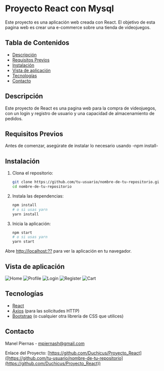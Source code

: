 # Proyecto React con Mysql

Este proyecto es una aplicación web creada con React. El objetivo de esta pagina web es crear una e-commerce sobre una tienda de videojuegos.

## Tabla de Contenidos

- [Descripción](#descripción)
- [Requisitos Previos](#requisitos-previos)
- [Instalación](#instalación)
- [Vista de aplicación](#vista-de-aplicación)
- [Tecnologías](#tecnologías)
- [Contacto](#contacto)

## Descripción

Este proyecto de React es una pagina web para la compra de videojuegos, con un login y registro de usuario y una capacidad de almacenamiento de pedidos.

## Requisitos Previos

Antes de comenzar, asegúrate de instalar lo necesario usando -npm install-

## Instalación

1. Clona el repositorio:

    ```bash
    git clone https://github.com/tu-usuario/nombre-de-tu-repositorio.git
    cd nombre-de-tu-repositorio
    ```

2. Instala las dependencias:

    ```bash
    npm install
    # o si usas yarn
    yarn install
    ```

3. Inicia la aplicación:

    ```bash
    npm start
    # o si usas yarn
    yarn start
    ```

Abre [http://localhost:??](http://localhost:??) para ver la aplicación en tu navegador.

## Vista de aplicación

![Home](images/Home.png)
![Profile](images/Profile.png)
![Login](images/Login.png)
![Register](images/Register.png)
![Cart](images/Cart.png)

## Tecnologías

- [React](https://reactjs.org/)
- [Axios](https://github.com/axios/axios) (para las solicitudes HTTP)
- [Bootstrap](https://getbootstrap.com/) (o cualquier otra librería de CSS que utilices)

## Contacto

Manel Piernas - mpiernash@gmail.com

Enlace del Proyecto: [https://github.com/Duchicus/Proyecto_React]([https://github.com/tu-usuario/nombre-de-tu-repositorio](https://github.com/Duchicus/Proyecto_React))



